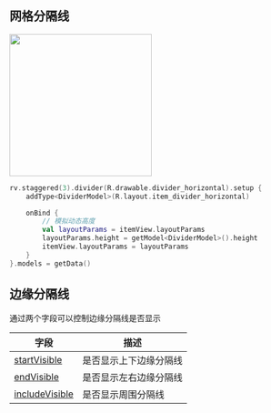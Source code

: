 ## 网格分隔线

<img src="https://i.loli.net/2021/08/14/gx8mLuCNOFzWfIj.png" width="250"/>


```kotlin
rv.staggered(3).divider(R.drawable.divider_horizontal).setup {
    addType<DividerModel>(R.layout.item_divider_horizontal)

    onBind {
        // 模拟动态高度
        val layoutParams = itemView.layoutParams
        layoutParams.height = getModel<DividerModel>().height
        itemView.layoutParams = layoutParams
    }
}.models = getData()
```


## 边缘分隔线

通过两个字段可以控制边缘分隔线是否显示

| 字段 | 描述 |
|-|-|
| [startVisible](api/-b-r-v/com.drake.brv/-default-decoration/index.html#-2091559976%2FProperties%2F-900954490) | 是否显示上下边缘分隔线 |
| [endVisible](api/-b-r-v/com.drake.brv/-default-decoration/index.html#-377591023%2FProperties%2F-900954490) | 是否显示左右边缘分隔线 |
| [includeVisible](api/-b-r-v/com.drake.brv/-default-decoration/index.html#1716094302%2FProperties%2F-900954490) | 是否显示周围分隔线 |